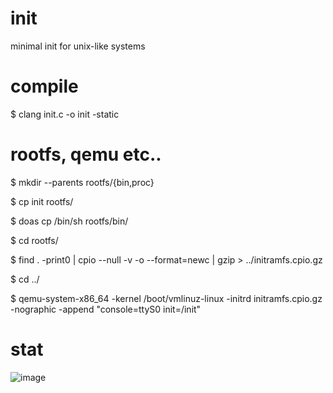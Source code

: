 # init
minimal init for unix-like systems

# compile
$ clang init.c -o init -static

# rootfs, qemu etc..
$ mkdir --parents rootfs/{bin,proc}

$ cp init rootfs/

$ doas cp /bin/sh rootfs/bin/

$ cd rootfs/

$ find . -print0 | cpio --null -v -o --format=newc | gzip > ../initramfs.cpio.gz

$ cd ../

$ qemu-system-x86_64 -kernel /boot/vmlinuz-linux -initrd initramfs.cpio.gz -nographic -append "console=ttyS0 init=/init"

# stat
![image](https://github.com/user-attachments/assets/b9c345b8-ef13-45a4-be87-b05f8a80d88a)

